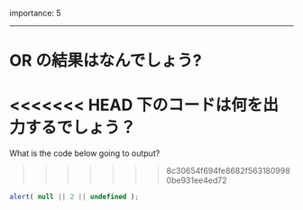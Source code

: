 importance: 5

---

# OR の結果はなんでしょう?

<<<<<<< HEAD
下のコードは何を出力するでしょう？
=======
What is the code below going to output?
>>>>>>> 8c30654f694fe8682f5631809980be931ee4ed72

```js
alert( null || 2 || undefined );
```

